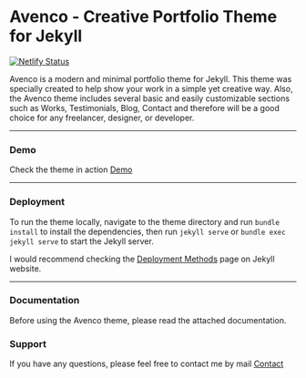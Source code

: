 # Avenco - Creative Portfolio Theme for Jekyll

[![Netlify Status](https://api.netlify.com/api/v1/badges/b81e1c88-a527-4fd7-a9ab-00dd818a81be/deploy-status)](https://app.netlify.com/sites/vibrant-kirch-7119c2/deploys)

Avenco is a modern and minimal portfolio theme for Jekyll. This theme was specially created to help show your work in a simple yet creative way. Also, the Avenco theme includes several basic and easily customizable sections such as Works, Testimonials, Blog, Contact and therefore will be a good choice for any freelancer, designer, or developer.

* * *

### Demo

Check the theme in action [Demo](https://avenco.netlify.app/)

* * *

### Deployment

To run the theme locally, navigate to the theme directory and run `bundle install` to install the dependencies, then run `jekyll serve` or `bundle exec jekyll serve` to start the Jekyll server.

I would recommend checking the [Deployment Methods](https://jekyllrb.com/docs/deployment-methods/) page on Jekyll website.


* * *

### Documentation

Before using the Avenco theme, please read the attached documentation.

### Support

<p>If you have any questions, please feel free to contact me by mail <a href="mailto:artemsheludko@tuta.io">Contact</a><p>
